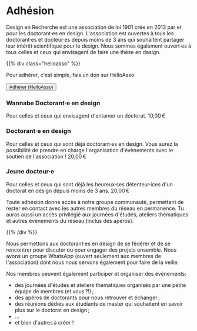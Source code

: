 
# Adhésion

Design en Recherche est une association de loi 1901 crée en 2013 par et pour les doctorant·es en design.
L'association est ouvertes à tous les doctorant·es et docteur·es depuis moins de 3 ans qui souhaitent partager leur intérêt scientifique pour le design. Nous sommes également ouvert·es à tous celles et ceux qui envisagent de faire une thèse en design.

{{% div class="helloasso" %}}

Pour adhérer, c'est simple, fais un don sur HelloAsso.

<div>
  <button>
    <a target="_blank" href="https://www.helloasso.com/associations/design-en-recherche-le-reseau-des-jeunes-chercheurs-en-design/adhesions/adhesion-2024-2025">Adhérer (HelloAsso)</a>
  </button>
</div>

### Wannabe Doctorant·e en design

Pour celles et ceux qui envisagent d'entamer un doctorat.  <span class="montant">10,00 €</span>

### Doctorant·e en design

Pour celles et ceux qui sont déjà doctorant·es en design. Vous aurez la possibilité de prendre en charge l'organisation d'évènements avec le soutien de l'association ! <span class="montant">20,00 €</span>

### Jeune docteur·e

Pour celles et ceux qui sont déjà les heureux·ses détenteur·ices d'un doctorat en design depuis moins de 3 ans. <span class="montant">20,00 €</span>

Toute adhésion donne accès à notre groupe communauté, permettant de rester en contact avec les autres membres du réseau en permanence. Tu auras aussi un accès privilégié aux journées d'études, ateliers thématiques et autres évènements du réseau (inclus des apéros).

{{% /div %}}

Nous permettons aux doctorant·es en design de se fédérer et de se rencontrer pour discuter ou pour engager des projets ensemble. Nous avons un groupe WhatsApp (ouvert seulement aux membres de l'association) dont nous nous servons également pour faire de la veille.<br>

Nos membres peuvent également participer et organiser des évènements:

* des journées d'études et ateliers thématiques organisés par une petite équipe de membres (et vous ?!) ;
* des apéros de doctorants pour nous retrouver et échanger ;
* des réunions dédiés aux étudiants de master qui souhaitent en savoir plus sur le doctorat en design ;
* ...
* et bien d'autres à créer !
